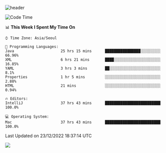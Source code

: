 ![header](https://capsule-render.vercel.app/api?type=Egg&color=timeAuto&height=300&section=header&text=PoPo&fontSize=90&animation=fadeIn)

  <!--START_SECTION:waka-->
![Code Time](http://img.shields.io/badge/Code%20Time-375%20hrs%207%20mins-blue)

📊 **This Week I Spent My Time On** 

```text
⌚︎ Time Zone: Asia/Seoul

💬 Programming Languages: 
Java                     25 hrs 15 mins      ████████████████░░░░░░░░░   66.96% 
XML                      6 hrs 21 mins       ████░░░░░░░░░░░░░░░░░░░░░   16.85% 
YAML                     3 hrs 3 mins        ██░░░░░░░░░░░░░░░░░░░░░░░   8.1% 
Properties               1 hr 5 mins         ░░░░░░░░░░░░░░░░░░░░░░░░░   2.88% 
HTML                     21 mins             ░░░░░░░░░░░░░░░░░░░░░░░░░   0.94%

🔥 Editors: 
IntelliJ                 37 hrs 43 mins      █████████████████████████   100.0%

💻 Operating System: 
Mac                      37 hrs 43 mins      █████████████████████████   100.0%

```


 Last Updated on 23/12/2022 18:37:14 UTC
<!--END_SECTION:waka-->



<img src="https://capsule-render.vercel.app/api?type=Egg&color=timeAuto&height=300&section=footer&text=PoPo&fontSize=90&animation=fadeIn&reversal=true" />
